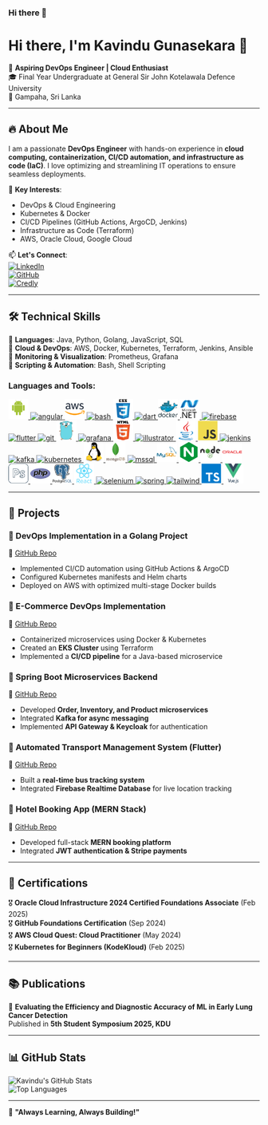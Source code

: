 ### Hi there 👋


# Hi there, I'm Kavindu Gunasekara 👋  

🚀 **Aspiring DevOps Engineer | Cloud Enthusiast**  
🎓 Final Year Undergraduate at General Sir John Kotelawala Defence University  
📍 Gampaha, Sri Lanka  

---

## 🔥 About Me  
I am a passionate **DevOps Engineer** with hands-on experience in **cloud computing, containerization, CI/CD automation, and infrastructure as code (IaC)**. I love optimizing and streamlining IT operations to ensure seamless deployments.  

📌 **Key Interests**:  
- DevOps & Cloud Engineering  
- Kubernetes & Docker  
- CI/CD Pipelines (GitHub Actions, ArgoCD, Jenkins)  
- Infrastructure as Code (Terraform)  
- AWS, Oracle Cloud, Google Cloud  

📫 **Let's Connect**:  
[![LinkedIn](https://img.shields.io/badge/LinkedIn-Connect-blue?logo=linkedin)](https://www.linkedin.com/in/kavindu-gunasekara-198b85282)  
[![GitHub](https://img.shields.io/badge/GitHub-Follow-black?logo=github)](https://github.com/kavinduGunasekara)  
[![Credly](https://img.shields.io/badge/Credly-Certifications-orange?logo=credly)](https://www.credly.com/users/kavindu-gunasekara)  

---

## 🛠️ Technical Skills  
🔹 **Languages**: Java, Python, Golang, JavaScript, SQL  
🔹 **Cloud & DevOps**: AWS, Docker, Kubernetes, Terraform, Jenkins, Ansible  
🔹 **Monitoring & Visualization**: Prometheus, Grafana  
🔹 **Scripting & Automation**: Bash, Shell Scripting  

<h3 align="left">Languages and Tools:</h3>
<p align="left"> <a href="https://developer.android.com" target="_blank" rel="noreferrer"> <img src="https://raw.githubusercontent.com/devicons/devicon/master/icons/android/android-original-wordmark.svg" alt="android" width="40" height="40"/> </a> <a href="https://angular.io" target="_blank" rel="noreferrer"> <img src="https://angular.io/assets/images/logos/angular/angular.svg" alt="angular" width="40" height="40"/> </a> <a href="https://aws.amazon.com" target="_blank" rel="noreferrer"> <img src="https://raw.githubusercontent.com/devicons/devicon/master/icons/amazonwebservices/amazonwebservices-original-wordmark.svg" alt="aws" width="40" height="40"/> </a> <a href="https://www.gnu.org/software/bash/" target="_blank" rel="noreferrer"> <img src="https://www.vectorlogo.zone/logos/gnu_bash/gnu_bash-icon.svg" alt="bash" width="40" height="40"/> </a> <a href="https://www.w3schools.com/css/" target="_blank" rel="noreferrer"> <img src="https://raw.githubusercontent.com/devicons/devicon/master/icons/css3/css3-original-wordmark.svg" alt="css3" width="40" height="40"/> </a> <a href="https://dart.dev" target="_blank" rel="noreferrer"> <img src="https://www.vectorlogo.zone/logos/dartlang/dartlang-icon.svg" alt="dart" width="40" height="40"/> </a> <a href="https://www.docker.com/" target="_blank" rel="noreferrer"> <img src="https://raw.githubusercontent.com/devicons/devicon/master/icons/docker/docker-original-wordmark.svg" alt="docker" width="40" height="40"/> </a> <a href="https://dotnet.microsoft.com/" target="_blank" rel="noreferrer"> <img src="https://raw.githubusercontent.com/devicons/devicon/master/icons/dot-net/dot-net-original-wordmark.svg" alt="dotnet" width="40" height="40"/> </a> <a href="https://firebase.google.com/" target="_blank" rel="noreferrer"> <img src="https://www.vectorlogo.zone/logos/firebase/firebase-icon.svg" alt="firebase" width="40" height="40"/> </a> <a href="https://flutter.dev" target="_blank" rel="noreferrer"> <img src="https://www.vectorlogo.zone/logos/flutterio/flutterio-icon.svg" alt="flutter" width="40" height="40"/> </a> <a href="https://git-scm.com/" target="_blank" rel="noreferrer"> <img src="https://www.vectorlogo.zone/logos/git-scm/git-scm-icon.svg" alt="git" width="40" height="40"/> </a> <a href="https://golang.org" target="_blank" rel="noreferrer"> <img src="https://raw.githubusercontent.com/devicons/devicon/master/icons/go/go-original.svg" alt="go" width="40" height="40"/> </a> <a href="https://grafana.com" target="_blank" rel="noreferrer"> <img src="https://www.vectorlogo.zone/logos/grafana/grafana-icon.svg" alt="grafana" width="40" height="40"/> </a> <a href="https://www.w3.org/html/" target="_blank" rel="noreferrer"> <img src="https://raw.githubusercontent.com/devicons/devicon/master/icons/html5/html5-original-wordmark.svg" alt="html5" width="40" height="40"/> </a> <a href="https://www.adobe.com/in/products/illustrator.html" target="_blank" rel="noreferrer"> <img src="https://www.vectorlogo.zone/logos/adobe_illustrator/adobe_illustrator-icon.svg" alt="illustrator" width="40" height="40"/> </a> <a href="https://www.java.com" target="_blank" rel="noreferrer"> <img src="https://raw.githubusercontent.com/devicons/devicon/master/icons/java/java-original.svg" alt="java" width="40" height="40"/> </a> <a href="https://developer.mozilla.org/en-US/docs/Web/JavaScript" target="_blank" rel="noreferrer"> <img src="https://raw.githubusercontent.com/devicons/devicon/master/icons/javascript/javascript-original.svg" alt="javascript" width="40" height="40"/> </a> <a href="https://www.jenkins.io" target="_blank" rel="noreferrer"> <img src="https://www.vectorlogo.zone/logos/jenkins/jenkins-icon.svg" alt="jenkins" width="40" height="40"/> </a> <a href="https://kafka.apache.org/" target="_blank" rel="noreferrer"> <img src="https://www.vectorlogo.zone/logos/apache_kafka/apache_kafka-icon.svg" alt="kafka" width="40" height="40"/> </a> <a href="https://kubernetes.io" target="_blank" rel="noreferrer"> <img src="https://www.vectorlogo.zone/logos/kubernetes/kubernetes-icon.svg" alt="kubernetes" width="40" height="40"/> </a> <a href="https://www.linux.org/" target="_blank" rel="noreferrer"> <img src="https://raw.githubusercontent.com/devicons/devicon/master/icons/linux/linux-original.svg" alt="linux" width="40" height="40"/> </a> <a href="https://www.mongodb.com/" target="_blank" rel="noreferrer"> <img src="https://raw.githubusercontent.com/devicons/devicon/master/icons/mongodb/mongodb-original-wordmark.svg" alt="mongodb" width="40" height="40"/> </a> <a href="https://www.microsoft.com/en-us/sql-server" target="_blank" rel="noreferrer"> <img src="https://www.svgrepo.com/show/303229/microsoft-sql-server-logo.svg" alt="mssql" width="40" height="40"/> </a> <a href="https://www.mysql.com/" target="_blank" rel="noreferrer"> <img src="https://raw.githubusercontent.com/devicons/devicon/master/icons/mysql/mysql-original-wordmark.svg" alt="mysql" width="40" height="40"/> </a> <a href="https://www.nginx.com" target="_blank" rel="noreferrer"> <img src="https://raw.githubusercontent.com/devicons/devicon/master/icons/nginx/nginx-original.svg" alt="nginx" width="40" height="40"/> </a> <a href="https://nodejs.org" target="_blank" rel="noreferrer"> <img src="https://raw.githubusercontent.com/devicons/devicon/master/icons/nodejs/nodejs-original-wordmark.svg" alt="nodejs" width="40" height="40"/> </a> <a href="https://www.oracle.com/" target="_blank" rel="noreferrer"> <img src="https://raw.githubusercontent.com/devicons/devicon/master/icons/oracle/oracle-original.svg" alt="oracle" width="40" height="40"/> </a> <a href="https://www.photoshop.com/en" target="_blank" rel="noreferrer"> <img src="https://raw.githubusercontent.com/devicons/devicon/master/icons/photoshop/photoshop-line.svg" alt="photoshop" width="40" height="40"/> </a> <a href="https://www.php.net" target="_blank" rel="noreferrer"> <img src="https://raw.githubusercontent.com/devicons/devicon/master/icons/php/php-original.svg" alt="php" width="40" height="40"/> </a> <a href="https://www.postgresql.org" target="_blank" rel="noreferrer"> <img src="https://raw.githubusercontent.com/devicons/devicon/master/icons/postgresql/postgresql-original-wordmark.svg" alt="postgresql" width="40" height="40"/> </a> <a href="https://reactjs.org/" target="_blank" rel="noreferrer"> <img src="https://raw.githubusercontent.com/devicons/devicon/master/icons/react/react-original-wordmark.svg" alt="react" width="40" height="40"/> </a> <a href="https://www.selenium.dev" target="_blank" rel="noreferrer"> <img src="https://raw.githubusercontent.com/detain/svg-logos/780f25886640cef088af994181646db2f6b1a3f8/svg/selenium-logo.svg" alt="selenium" width="40" height="40"/> </a> <a href="https://spring.io/" target="_blank" rel="noreferrer"> <img src="https://www.vectorlogo.zone/logos/springio/springio-icon.svg" alt="spring" width="40" height="40"/> </a> <a href="https://tailwindcss.com/" target="_blank" rel="noreferrer"> <img src="https://www.vectorlogo.zone/logos/tailwindcss/tailwindcss-icon.svg" alt="tailwind" width="40" height="40"/> </a> <a href="https://www.typescriptlang.org/" target="_blank" rel="noreferrer"> <img src="https://raw.githubusercontent.com/devicons/devicon/master/icons/typescript/typescript-original.svg" alt="typescript" width="40" height="40"/> </a> <a href="https://vuejs.org/" target="_blank" rel="noreferrer"> <img src="https://raw.githubusercontent.com/devicons/devicon/master/icons/vuejs/vuejs-original-wordmark.svg" alt="vuejs" width="40" height="40"/> </a> </p>


---

## 🚀 Projects  
### 🔹 DevOps Implementation in a Golang Project  
🔗 [GitHub Repo](https://github.com/kavinduGunasekara/go-web-app)  
- Implemented CI/CD automation using GitHub Actions & ArgoCD  
- Configured Kubernetes manifests and Helm charts  
- Deployed on AWS with optimized multi-stage Docker builds  

### 🔹 E-Commerce DevOps Implementation  
🔗 [GitHub Repo](https://github.com/kavinduGunasekara/E-commerce-site--devops-project)  
- Containerized microservices using Docker & Kubernetes  
- Created an **EKS Cluster** using Terraform  
- Implemented a **CI/CD pipeline** for a Java-based microservice  

### 🔹 Spring Boot Microservices Backend  
🔗 [GitHub Repo](https://github.com/kavinduGunasekara/Java-Spring-Boot-with-Microservices-application-)  
- Developed **Order, Inventory, and Product microservices**  
- Integrated **Kafka for async messaging**  
- Implemented **API Gateway & Keycloak** for authentication  

### 🔹 Automated Transport Management System (Flutter)  
🔗 [GitHub Repo](https://github.com/kavinduGunasekara/Lego-MobileApp)  
- Built a **real-time bus tracking system**  
- Integrated **Firebase Realtime Database** for live location tracking  

### 🔹 Hotel Booking App (MERN Stack)  
🔗 [GitHub Repo](https://github.com/kavinduGunasekara/mern-booking-app)  
- Developed full-stack **MERN booking platform**  
- Integrated **JWT authentication & Stripe payments**  

---

## 📜 Certifications  
🎖️ **Oracle Cloud Infrastructure 2024 Certified Foundations Associate** (Feb 2025)  
🎖️ **GitHub Foundations Certification** (Sep 2024)  
🎖️ **AWS Cloud Quest: Cloud Practitioner** (May 2024)  
🎖️ **Kubernetes for Beginners (KodeKloud)** (Feb 2025)  

---

## 📚 Publications  
📖 **Evaluating the Efficiency and Diagnostic Accuracy of ML in Early Lung Cancer Detection**  
Published in **5th Student Symposium 2025, KDU**  

---

## 📊 GitHub Stats  
![Kavindu's GitHub Stats](https://github-readme-stats.vercel.app/api?username=kavinduGunasekara&show_icons=true&theme=radical)  
![Top Languages](https://github-readme-stats.vercel.app/api/top-langs/?username=kavinduGunasekara&layout=compact&theme=radical)  

---

🌟 **"Always Learning, Always Building!"**  




<!--
**kavinduGunasekara/kavinduGunasekara** is a ✨ _special_ ✨ repository because its `README.md` (this file) appears on your GitHub profile.

Here are some ideas to get you started:

- 🔭 I’m currently working on ...
- 🌱 I’m currently learning ...
- 👯 I’m looking to collaborate on ...
- 🤔 I’m looking for help with ...
- 💬 Ask me about ...
- 📫 How to reach me: ...
- 😄 Pronouns: ...
- ⚡ Fun fact: ...
-->
